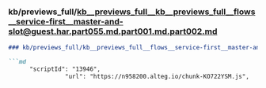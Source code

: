 ### kb/previews_full/kb__previews_full__kb__previews_full__flows__service-first__master-and-slot@guest.har.part055.md.part001.md.part002.md

```md
### kb/previews_full/kb__previews_full__flows__service-first__master-and-slot@guest.har.part055.md.part001.md (part 002)

```md
      "scriptId": "13946",
                "url": "https://n958200.alteg.io/chunk-KO722YSM.js",
  
```

```

```
